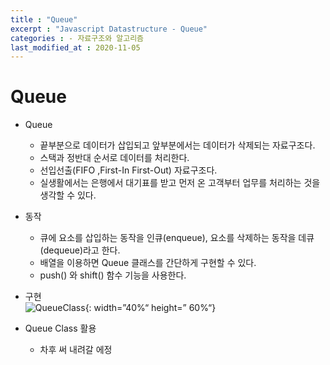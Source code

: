 ```yaml
---
title : "Queue"
excerpt : "Javascript Datastructure - Queue"
categories : - 자료구조와 알고리즘
last_modified_at : 2020-11-05
---
```

# Queue
 - Queue  
    - 끝부분으로 데이터가 삽입되고 앞부분에서는 데이터가 삭제되는 자료구조다.  
    - 스택과 정반대 순서로 데이터를 처리한다.  
    - 선입선출(FIFO ,First-In First-Out) 자료구조다.  
    - 실생활에서는 은행에서 대기표를 받고 먼저 온 고객부터 업무를 처리하는 것을 생각할 수 있다.
      
- 동작  
    - 큐에 요소를 삽입하는 동작을 인큐(enqueue), 요소를 삭제하는 동작을 데큐(dequeue)라고 한다.
    - 배열을 이용하면 Queue 클래스를 간단하게 구현할 수 있다.  
    - push() 와 shift() 함수 기능을 사용한다.   
- 구현  
    ![QueueClass](https://user-images.githubusercontent.com/72500346/98460833-fe73d500-21ea-11eb-99be-c79f6f82dbd2.png){: width=”40%“ height=” 60%“}  
    
- Queue Class 활용  
    - 차후 써 내려갈 에정